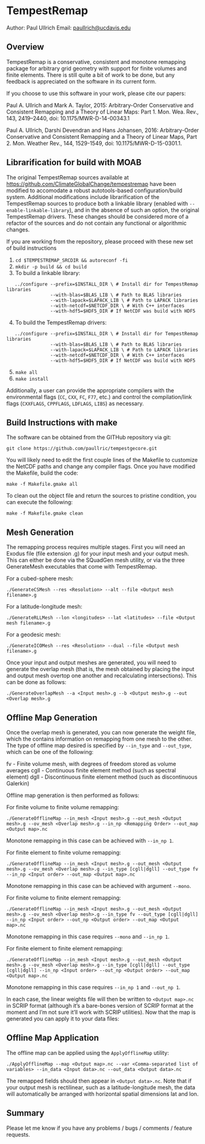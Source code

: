 TempestRemap
=============

Author:  Paul Ullrich
Email:   paullrich@ucdavis.edu

Overview
--------

TempestRemap is a conservative, consistent and monotone remapping package for
arbitrary grid geometry with support for finite volumes and finite elements.
There is still quite a bit of work to be done, but any feedback is appreciated
on the software in its current form.

If you choose to use this software in your work, please cite our papers:

Paul A. Ullrich and Mark A. Taylor, 2015: Arbitrary-Order Conservative
and Consistent Remapping and a Theory of Linear Maps: Part 1.
Mon. Wea. Rev., 143, 2419–2440, doi: 10.1175/MWR-D-14-00343.1

Paul A. Ullrich, Darshi Devendran and Hans Johansen, 2016: Arbitrary-Order
Conservative and Consistent Remapping and a Theory of Linear Maps, Part 2.
Mon. Weather Rev., 144, 1529-1549, doi: 10.1175/MWR-D-15-0301.1. 

Librarification for build with MOAB
-----------------------------------

The original TempestRemap sources available at 
https://github.com/ClimateGlobalChange/tempestremap have been modified to
accomodate a robust autotools-based configuration/build system. Additional
modifications include librarification of the TempestRemap sources to produce
both a linkable library (enabled with `--enable-linkable-library`), and in the
absence of such an option, the original TempestRemap drivers. These changes 
should be considered more of a refactor of the sources and do not contain any
functional or algorithmic changes.

If you are working from the repository, please proceed with these new set of
build instructions

  1. `cd $TEMPESTREMAP_SRCDIR && autoreconf -fi`
  2. `mkdir -p build && cd build`
  3. To build a linkable library:
  ```
     ../configure --prefix=$INSTALL_DIR \ # Install dir for TempestRemap libraries
                  --with-blas=$BLAS_LIB \ # Path to BLAS libraries
                  --with-lapack=$LAPACK_LIB \ # Path to LAPACK libraries
                  --with-netcdf=$NETCDF_DIR \ # With C++ interfaces
                  --with-hdf5=$HDF5_DIR # If NetCDF was build with HDF5
  ```
  4. To build the TempestRemap drivers:
  ```
     ../configure --prefix=$INSTALL_DIR \ # Install dir for TempestRemap libraries
                  --with-blas=$BLAS_LIB \ # Path to BLAS libraries
                  --with-lapack=$LAPACK_LIB \ # Path to LAPACK libraries
                  --with-netcdf=$NETCDF_DIR \ # With C++ interfaces
                  --with-hdf5=$HDF5_DIR # If NetCDF was build with HDF5
  ```
  5. `make all`
  6. `make install`

Additionally, a user can provide the appropriate compilers with the environmental
flags (`CC`, `CXX`, `FC`, `F77`, etc.) and control the compilation/link flags (`CXXFLAGS`, 
`CPPFLAGS`, `LDFLAGS`, `LIBS`) as necessary.

Build Instructions with make
----------------------------

The software can be obtained from the GITHub repository via git:
```
git clone https://github.com/paullric/tempestgecore.git
```
You will likely need to edit the first couple lines of the Makefile to
customize the NetCDF paths and change any compiler flags.  Once you have
modified the Makefile, build the code:
```
make -f Makefile.gmake all
```
To clean out the object file and return the sources to pristine condition,
you can execute the following:
```
make -f Makefile.gmake clean
```

Mesh Generation
---------------

The remapping process requires multiple stages.  First you will need an Exodus
file (file extension .g) for your input mesh and your output mesh.  This can
either be done via the SQuadGen mesh utility, or via the three GenerateMesh
executables that come with TempestRemap.

For a cubed-sphere mesh:
```
./GenerateCSMesh --res <Resolution> --alt --file <Output mesh filename>.g
```
For a latitude-longitude mesh:
```
./GenerateRLLMesh --lon <longitudes> --lat <latitudes> --file <Output mesh filename>.g
```
For a geodesic mesh:
```
./GenerateICOMesh --res <Resolution> --dual --file <Output mesh filename>.g
```
Once your input and output meshes are generated, you will need to generate the
overlap mesh (that is, the mesh obtained by placing the input and output mesh
overtop one another and recalculating intersections).  This can be done as
follows:
```
./GenerateOverlapMesh --a <Input mesh>.g --b <Output mesh>.g --out <Overlap mesh>.g
```

Offline Map Generation
----------------------

Once the overlap mesh is generated, you can now generate the weight file, which
the contains information on remapping from one mesh to the other.  The type
of offline map desired is specified by `--in_type` and `--out_type`, which can be
one of the following:

fv   - Finite volume mesh, with degrees of freedom stored as volume averages
cgll - Continuous finite element method (such as spectral element)
dgll - Discontinuous finite element method (such as discontinuous Galerkin)

Offline map generation is then performed as follows:

For finite volume to finite volume remapping:
```
./GenerateOfflineMap --in_mesh <Input mesh>.g --out_mesh <Output mesh>.g --ov_mesh <Overlap mesh>.g --in_np <Remapping Order> --out_map <Output map>.nc
```
Monotone remapping in this case can be achieved with `--in_np 1`.

For finite element to finite volume remapping:
```
./GenerateOfflineMap --in_mesh <Input mesh>.g --out_mesh <Output mesh>.g --ov_mesh <Overlap mesh>.g --in_type [cgll|dgll] --out_type fv --in_np <Input order> --out_map <Output map>.nc
```
Monotone remapping in this case can be achieved with argument `--mono`.

For finite volume to finite element remapping:
```
./GenerateOfflineMap --in_mesh <Input mesh>.g --out_mesh <Output mesh>.g --ov_mesh <Overlap mesh>.g --in_type fv --out_type [cgll|dgll] --in_np <Input order> --out_np <Output order> --out_map <Output map>.nc
```
Monotone remapping in this case requires `--mono` and `--in_np 1`.

For finite element to finite element remapping:
```
./GenerateOfflineMap --in_mesh <Input mesh>.g --out_mesh <Output mesh>.g --ov_mesh <Overlap mesh>.g --in_type [cgll|dgll] --out_type [cgll|dgll] --in_np <Input order> --out_np <Output order> --out_map <Output map>.nc
```
Monotone remapping in this case requires `--in_np 1` and `--out_np 1`.

In each case, the linear weights file will then be written to `<Output map>.nc`
in SCRIP format (although it’s a bare-bones version of SCRIP format at the
moment and I’m not sure it’ll work with SCRIP utilities).  Now that the map is
generated you can apply it to your data files:

Offline Map Application
-----------------------

The offline map can be applied using the `ApplyOfflineMap` utility:
```
./ApplyOfflineMap --map <Output map>.nc --var <Comma-separated list of variables> --in_data <Input data>.nc --out_data <Output data>.nc
```
The remapped fields should then appear in `<Output data>.nc`.  Note that if your
output mesh is rectilinear, such as a latitude-longitude mesh, the data will
automatically be arranged with horizontal spatial dimensions lat and lon.

Summary
-------

Please let me know if you have any problems / bugs / comments / feature requests.


